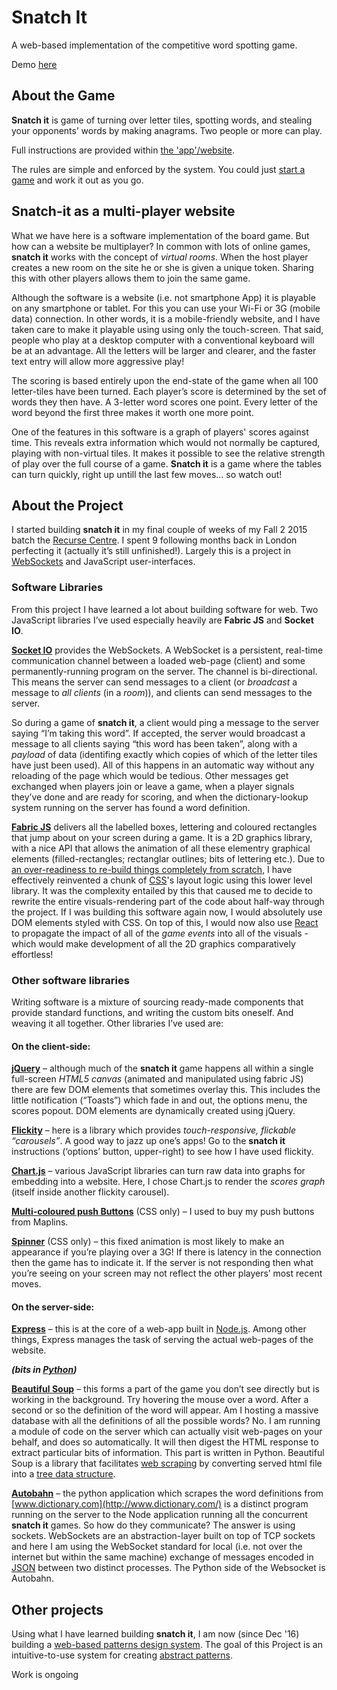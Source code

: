 # Snatch It

A web-based implementation of the competitive word spotting game.

Demo [here](http://www.snatch-it.rocks/)

## About the Game

**Snatch it** is game of turning over letter tiles, spotting words, and stealing your opponents’ words by making anagrams. Two people or more can play.

Full instructions are provided within [the 'app'/website](http://www.snatch-it.rocks/).

The rules are simple and enforced by the system. You could just [start a game](http://www.snatch-it.rocks/) and work it out as you go.


## Snatch-it as a multi-player website

What we have here is a software implementation of the board game. But how can a website be multiplayer? In common with lots of online games, **snatch it** works with the concept of *virtual rooms*. When the host player creates a new room on the site he or she is given a unique token. Sharing this with other players allows them to join the same game.

Although the software is a website (i.e. not smartphone App) it is playable on any smartphone or tablet. For this you can use your Wi-Fi or 3G (mobile data) connection. In other words, it is a mobile-friendly website, and I have taken care to make it playable using using only the touch-screen. That said, people who play at a desktop computer with a conventional keyboard will be at an advantage. All the letters will be larger and clearer, and the faster text entry will allow more aggressive play!

The scoring is based entirely upon the end-state of the game when all 100 letter-tiles have been turned. Each player’s score is determined by the set of words they then have. A 3-letter word scores one point. Every letter of the word beyond the first three makes it worth one more point.

One of the features in this software is a graph of players' scores against time. This reveals extra information which would not normally be captured, playing with non-virtual tiles. It makes it possible to see the relative strength of play over the full course of a game. **Snatch it** is a game where the tables can turn quickly, right up untill the last few moves... so watch out!


## About the Project

I started building **snatch it** in my final couple of weeks of my Fall 2 2015 batch the [Recurse Centre](https://www.recurse.com/). I spent 9 following months back in London perfecting it (actually it’s still unfinished!). Largely this is a project in [WebSockets](https://www.fullstackpython.com/websockets.html) and JavaScript user-interfaces.

### Software Libraries

From this project I have learned a lot about building software for web. Two JavaScript libraries I’ve used especially heavily are **Fabric JS** and **Socket IO**.

**[Socket IO](https://socket.io/)** provides the WebSockets. A WebSocket is a persistent, real-time communication channel between a loaded web-page (client) and some permanently-running program on the server. The channel is bi-directional. This means the server can send messages to a client (or *broadcast* a message to *all clients* (in a *room*)), and clients can send messages to the server.

So during a game of **snatch it**, a client would ping a message to the server saying “I’m taking this word”. If accepted, the server would broadcast a message to all clients saying “this word has been taken”, along with a *payload* of data (identifing exactly which copies of which of the letter tiles have just been used). All of this happens in an automatic way without any reloading of the page which would be tedious. Other messages get exchanged when players join or leave a game, when a player signals they’ve done and are ready for scoring, and when the dictionary-lookup system running on the server has found a word definition.

**[Fabric JS](http://fabricjs.com/)** delivers all the labelled boxes, lettering and coloured rectangles that jump about on your screen during a game. It is a 2D graphics library, with a nice API that allows the animation of all these elementry graphical elements (filled-rectangles; rectanglar outlines; bits of lettering etc.). Due to [an over-readiness to re-build things completely from scratch](https://media.licdn.com/media/AAEAAQAAAAAAAAZSAAAAJDRlMWFlMzAyLWIyZmItNDY3ZS04ZjM0LTAzYTA0MTI4MmViMw.png), I have effectively reinvented a chunk of [CSS](https://en.wikipedia.org/wiki/Cascading_Style_Sheets)'s layout logic using this lower level library. It was the complexity entailed by this that caused me to decide to rewrite the entire visuals-rendering part of the code about half-way through the project. If I was building this software again now, I would absolutely use DOM elements styled with CSS. On top of this, I would now also use [React](https://reactjs.org/) to propagate the impact of all of the *game events* into all of the visuals - which would make development of all the 2D graphics comparatively effortless!

### Other software libraries

Writing software is a mixture of sourcing ready-made components that provide standard functions, and writing the custom bits oneself. And weaving it all together. Other libraries I’ve used are:

#### On the client-side:

**[jQuery](https://jquery.com/)** – although much of the **snatch it** game happens all within a single full-screen *HTML5 canvas* (animated and manipulated using fabric JS) there are few DOM elements that sometimes overlay this. This includes the little notification (“Toasts”) which fade in and out, the options menu, the scores popout. DOM elements are dynamically created using jQuery.


**[Flickity](https://flickity.metafizzy.co/)** – here is a library which provides *touch-responsive, flickable “carousels”*. A good way to jazz up one’s apps! Go to the **snatch it** instructions (‘options’ button, upper-right) to see how I have used flickity.

**[Chart.js](http://www.chartjs.org/)** – various JavaScript libraries can turn raw data into graphs for embedding into a website. Here, I chose Chart.js to render the *scores graph* (itself inside another flickity carousel).

**[Multi-coloured push Buttons](http://www.cssflow.com/snippets/multi-colored-push-buttons/demo)** (CSS only) – I used to buy my push buttons from Maplins.

**[Spinner](https://projects.lukehaas.me/css-loaders/)** (CSS only) – this fixed animation is most likely to make an appearance if you’re playing over a 3G! If there is latency in the connection then the game has to indicate it. If the server is not responding then what you’re seeing on your screen may not reflect the other players’ most recent moves.


#### On the server-side:

**[Express](https://expressjs.com/)** – this is at the core of a web-app built in [Node.js](https://nodejs.org/en/). Among other things, Express manages the task of serving the actual web-pages of the website.

**_(bits in [Python](https://en.wikipedia.org/wiki/Python_(programming_language)))_**

**[Beautiful Soup](https://www.crummy.com/software/BeautifulSoup/)** – this forms a part of the game you don’t see directly but is working in the background. Try hovering the mouse over a word. After a second or so the definition of the word will appear. Am I hosting a massive database with all the definitions of all the possible words? No. I am running a module of code on the server which can actually visit web-pages on your behalf, and does so automatically. It will then digest the HTML response to extract particular bits of information. This part is written in Python. Beautiful Soup is a library that facilitates [web scraping](https://en.wikipedia.org/wiki/Web_scraping) by converting served html file into a [tree data structure](https://en.wikipedia.org/wiki/Tree_(data_structure)).

**[Autobahn](https://crossbar.io/autobahn/)** – the python application which scrapes the word definitions from [www.dictionary.com](http://www.dictionary.com/) is a distinct program running on the server to the Node application running all the concurrent **snatch it** games. So how do they communicate? The answer is using sockets. WebSockets are an abstraction-layer built on top of TCP sockets and here I am using the WebSocket standard for local (i.e. not over the internet but within the same machine) exchange of messages encoded in [JSON](https://en.wikipedia.org/wiki/JSON) between two distinct processes. The Python side of the Websocket is Autobahn.


## Other projects

Using what I have learned building **snatch it**, I am now (since Dec '16) building a [web-based patterns design system](https://github.com/ralphbarton/pattern-generation). The goal of this Project is an intuitive-to-use system for creating [abstract patterns](http://ralphbarton.co.uk/patterns).

Work is ongoing